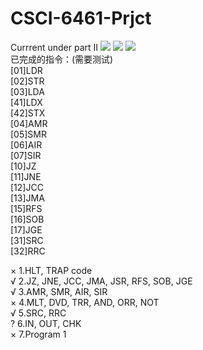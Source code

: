 # CSCI-6461-Prjct
Currrent under part II
<a target="_blank" href=""><img src="https://img.shields.io/jenkins/s/https/jenkins.qa.ubuntu.com/view/Precise/view/All%20Precise/job/precise-desktop-amd64_default.svg"></a>
<a target="_blank" href=""><img src="https://img.shields.io/badge/Status-Need%20help-red.svg"></a>
<a target="_blank" href=""><img src="https://img.shields.io/badge/Coverage-15%25-yellow.svg"></a><br>
已完成的指令：(需要测试)<br>
[01]LDR<br>
[02]STR<br>
[03]LDA<br>
[41]LDX<br>
[42]STX<br>
[04]AMR<br>
[05]SMR<br>
[06]AIR<br>
[07]SIR<br>
[10]JZ<br>
[11]JNE<br>
[12]JCC<br>
[13]JMA<br>
[15]RFS<br>
[16]SOB<br>
[17]JGE<br>
[31]SRC<br>
[32]RRC<br>

× 1.HLT, TRAP code<br>
√ 2.JZ, JNE, JCC, JMA, JSR, RFS, SOB, JGE<br>
√ 3.AMR, SMR, AIR, SIR<br>
× 4.MLT, DVD, TRR, AND, ORR, NOT<br>
√ 5.SRC, RRC<br>
? 6.IN, OUT, CHK<br>
× 7.Program 1<br>
